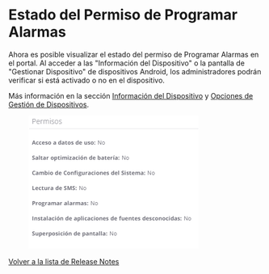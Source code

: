 # Estado del Permiso de Programar Alarmas

Ahora es posible visualizar el estado del permiso de Programar Alarmas en el portal. Al acceder a las "Información del Dispositivo" o la pantalla de "Gestionar Dispositivo" de dispositivos Android, los administradores podrán verificar si está activado o no en el dispositivo.

Más información en la sección [Información del Dispositivo](../../portal/dispositivos/lista-de-dispositivos/opciones-de-administracion-de-dispositivos.md) y [Opciones de Gestión de Dispositivos](../../portal/dispositivos/lista-de-dispositivos/opciones-de-administracion-de-dispositivos-1.md).

<figure><img src="../../.gitbook/assets/image (8).png" alt=""><figcaption></figcaption></figure>

[Volver a la lista de Release Notes](./)
